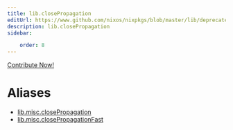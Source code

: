 ```yaml
---
title: lib.closePropagation
editUrl: https://www.github.com/nixos/nixpkgs/blob/master/lib/deprecated.nix#L168C26
description: lib.closePropagation
sidebar:

    order: 8
---
```


<a href="https://www.github.com/nixos/nixpkgs/blob/master/lib/deprecated.nix#L168C26">Contribute Now!</a>


# Aliases

- [lib.misc.closePropagation](/reference/libmisc.closePropagation)
- [lib.misc.closePropagationFast](/reference/libmisc.closePropagationFast)


